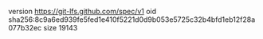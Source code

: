 version https://git-lfs.github.com/spec/v1
oid sha256:8c9a6ed939fe5fed1e410f5221d0d9b053e5725c32b4bfd1eb12f28a077b32ec
size 19143
